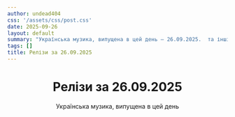 ```yaml
---
author: undead404
css: '/assets/css/post.css'
date: 2025-09-26
layout: default
summary: "Українська музика, випущена в цей день – 26.09.2025.  та інші"
tags: []
title: Релізи за 26.09.2025
---
```


<main class="main-content">
  <header>
    <h1>Релізи за <time datetime="2025-09-26">26.09.2025</time></h1>
    <p class="summary">Українська музика, випущена в цей день</p>
      <ul class="tags">
      </ul>
  </header>
  <section class="releases">
  </section>
</main>